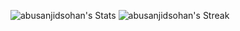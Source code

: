 ![abusanjidsohan's Stats](https://github-readme-stats.vercel.app/api?username=abusanjidsohan&theme=onedark&show_icons=true&hide_border=true&count_private=true)
![abusanjidsohan's Streak](https://github-readme-streak-stats.herokuapp.com/?user=abusanjidsohan&theme=onedark&hide_border=true)
